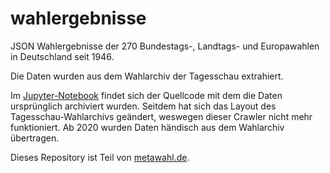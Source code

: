 # wahlergebnisse

JSON Wahlergebnisse der 270 Bundestags-, Landtags- und Europawahlen in Deutschland seit 1946.

Die Daten wurden aus dem Wahlarchiv der Tagesschau extrahiert.

Im [Jupyter-Notebook](Wahlergebnis-Crawler.ipynb) findet sich der Quellcode mit dem die Daten ursprünglich archiviert wurden. Seitdem hat sich das Layout des Tagesschau-Wahlarchivs geändert, weswegen dieser Crawler nicht mehr funktioniert. Ab 2020 wurden Daten händisch aus dem Wahlarchiv übertragen.

Dieses Repository ist Teil von [metawahl.de](https://metawahl.de).
